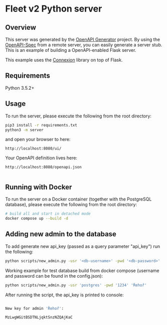 # Fleet v2 Python server

## Overview
This server was generated by the [OpenAPI Generator](https://openapi-generator.tech) project. By using the
[OpenAPI-Spec](https://openapis.org) from a remote server, you can easily generate a server stub.  This
is an example of building a OpenAPI-enabled Flask server.

This example uses the [Connexion](https://github.com/zalando/connexion) library on top of Flask.

## Requirements
Python 3.5.2+

## Usage
To run the server, please execute the following from the root directory:

```bash
pip3 install -r requirements.txt
python3 -m server
```

and open your browser to here:

```
http://localhost:8080/ui/
```

Your OpenAPI definition lives here:

```
http://localhost:8080/openapi.json


```
## Running with Docker

To run the server on a Docker container (together with the PostgreSQL database), please execute the following from the root directory:

```bash
# build all and start in detached mode
docker compose up --build -d
```

## Adding new admin to the database

To add generate new api_key (passed as a query parameter "api_key") run the following:
```bash 
python scripts/new_admin.py -usr '<db-username>' -pwd '<db-password>' '<new-admin-name>' 
```

Working example for test database build from docker compose (username and password can be found in the config.json):
```bash 
python scripts/new_admin.py -usr 'postgres' -pwd '1234' 'Řehoř' 
```
After running the script, the api_key is printed to console: 
```bash

New key for admin 'Řehoř':

MzLwgWGitBSDTNLjqktSnzNZQAjKaC

```

